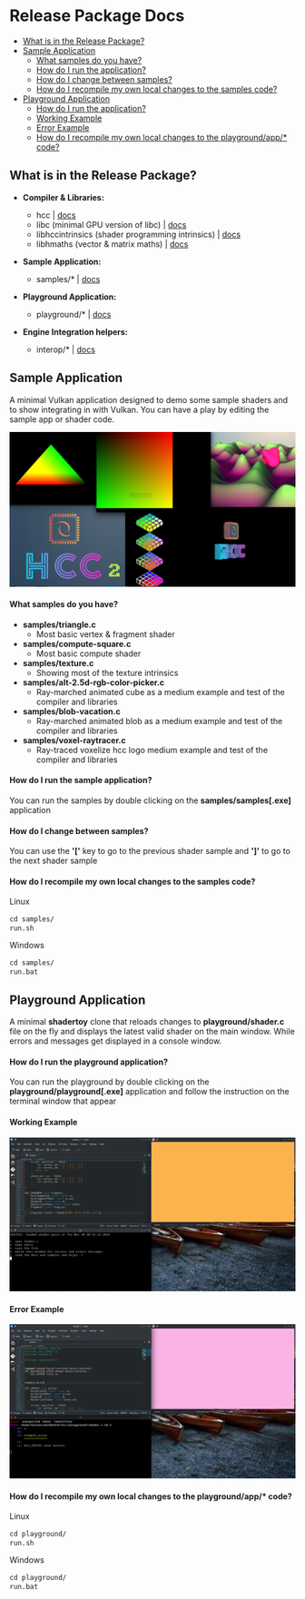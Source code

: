 # Release Package Docs

- [What is in the Release Package?](#what-is-in-the-release-package)
- [Sample Application](#sample-application)
	- [What samples do you have?](#what-samples-do-you-have)
	- [How do I run the application?](#how-do-i-run-the-sample-application)
	- [How do I change between samples?](#how-do-i-change-between-samples)
	- [How do I recompile my own local changes to the samples code?](#how-do-i-recompile-my-own-local-changes-to-the-samples-code)
- [Playground Application](#playground-application)
	- [How do I run the application?](#how-do-i-run-the-playground-application)
	- [Working Example](#working-example)
	- [Error Example](#error-example)
	- [How do I recompile my own local changes to the playground/app/\* code?](#how-do-i-recompile-my-own-local-changes-to-the-playgroundapp-code)

## What is in the Release Package?

- **Compiler & Libraries:**
	- hcc | [docs](command_line.md)
	- libc (minimal GPU version of libc) | [docs](libc.md)
	- libhccintrinsics (shader programming intrinsics) | [docs](intrinsics.md)
	- libhmaths (vector & matrix maths) | [docs](../libhmaths/docs.md)

- **Sample Application:**
	- samples/\* | [docs](#sample-application)
- **Playground Application:**
	- playground/\* | [docs](#playground-application)

- **Engine Integration helpers:**
	- interop/\* | [docs](integrating_in_your_engine.md)

## Sample Application

A minimal Vulkan application designed to demo some sample shaders and to show integrating in with Vulkan. You can have a play by editing the sample app or shader code.

![samples-image](samples.png)

#### What samples do you have?
- **samples/triangle.c**
	- Most basic vertex & fragment shader
- **samples/compute-square.c**
	- Most basic compute shader
- **samples/texture.c**
	- Showing most of the texture intrinsics
- **samples/alt-2.5d-rgb-color-picker.c**
	- Ray-marched animated cube as a medium example and test of the compiler and libraries
- **samples/blob-vacation.c**
	- Ray-marched animated blob as a medium example and test of the compiler and libraries
- **samples/voxel-raytracer.c**
	- Ray-traced voxelize hcc logo medium example and test of the compiler and libraries

#### How do I run the sample application?
You can run the samples by double clicking on the **samples/samples[.exe]** application

#### How do I change between samples?
You can use the **'['** key to go to the previous shader sample and **']'** to go to the next shader sample

#### How do I recompile my own local changes to the samples code?
Linux
```
cd samples/
run.sh
```
Windows
```
cd samples/
run.bat
```

## Playground Application

A minimal **shadertoy** clone that reloads changes to **playground/shader.c** file on the fly and displays the latest valid shader on the main window. While errors and messages get displayed in a console window.

#### How do I run the playground application?
You can run the playground by double clicking on the **playground/playground[.exe]** application and follow the instruction on the terminal window that appear

#### Working Example
![playground-working](playground-working.png)
#### Error Example
![playground-error](playground-error.png)

#### How do I recompile my own local changes to the playground/app/\* code?
Linux
```
cd playground/
run.sh
```
Windows
```
cd playground/
run.bat
```
